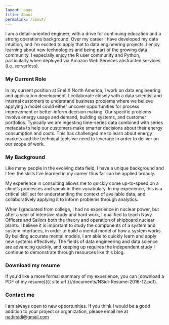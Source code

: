```yaml
---
layout: page
title: About
permalink: /about/
---
```


I am a detail-oriented engineer, with a drive for continuing education and a strong operations background. Over my career I have developed my data intuition, and I'm excited to apply that to data engineering projects. I enjoy learning about new technologies and being part of the growing data community. I especially enjoy the R user community and Python, particularly when deployed via Amazon Web Services abstracted services (i.e. serverless).

### My Current Role

In my current position at Enel X North America, I work on data engineering and application development. I collaborate closely with a data scientist and internal customers to understand business problems where we believe applying a model could either uncover opportunities for process improvement or better-inform decision making. Our specific problems involve energy usage and demand, building systems, and customer portfolios. Typically we are ingesting time-series data combined with series metadata to help our customers make smarter decisions about their energy consumption and costs. This has challenged me to learn about energy markets and the technical tools we need to leverage in order to deliver on our scope of work.   

### My Background

Like many people in the evolving data field, I have a unique background and I feel the skills I’ve learned in my career thus far can be applied broadly.

My experience in consulting allows me to quickly come up-to-speed on a client’s processes and speak in their vocabulary. In my experience, this is a critical skill set for understanding the context of available data, and collaboratively applying it to inform problems through analytics.

When I graduated from college, I had no experience in nuclear power, but after a year of intensive study and hard work, I qualified to teach Navy Officers and Sailors both the theory and operation of shipboard nuclear plants. I believe it is important to study the components of a system and system interfaces, in order to build a mental model of how a system works. By building accurate mental models, I am able to quickly learn and apply new systems effectively. The fields of data engineering and data science are advancing quickly, and keeping up requires the independent study I continue to demonstrate through resources like this blog.

### Download my resume

If you'd like a more formal summary of my experience, you can [download a PDF of my resume]({{ site.url }}/documents/NSidi-Resume-2018-12.pdf).

### Contact me

I am always open to new opportunities. If you think I would be a good addition to your project or organization, please email me at
[nadirsidi@gmail.com](mailto:nadirsidi@gmail.com)
